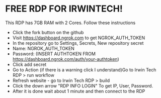 # FREE RDP FOR IRWINTECH!
This RDP has 7GB RAM with 2 Cores.
Follow these instructions

- Click the fork button on the github
- Visit https://dashboard.ngrok.com to get NGROK_AUTH_TOKEN
- In the repository go to Settings, Secrets, New repository secret
- Name: NGROK_AUTH_TOKEN
- Password: (INSERT AUTHTOKEN FROM https://dashboard.ngrok.com/auth/your-authtoken)
- Click add secret
- Go to Action (if there is a warning click I understand)Go to Irwin Tech RDP > run workflow
- Refresh website - go to Irwin Tech RDP > build
- Click the down arrow "RDP INFO LOGIN" To get IP, User, Password.
- After it is done wait about 1 minute and then connect to the RDP
